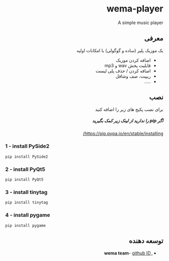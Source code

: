 <div dir="rtl">
 
# wema-player

A simple music player

## معرفی

یک موزیک پلیر (ساده و گوگولی) با امکانات اولیه
* اضافه کردن موزیک
* قابلیت پخش wav و mp3
* اضافه کردن / حذف پلی لیست
* ریپیت، صف وشافل
* .....

## نصب
برای نصب پکیج های زیر را اضافه کنید
##### اگر pip را ندارید از لینک زیر کمک بگیرید 
https://pip.pypa.io/en/stable/installing/
<div dir="ltr">
 
### 1 - install PySide2
```
pip install PySide2
```
### 2 - install PyQt5
```
pip install PyQt5
```
### 3 - install tinytag
```
pip install tinytag
```
### 4 - install pygame
```
pip install pygame
```
</div>

## توسعه دهنده

* **ِwema team**- [github ID](https://github.com/mrhashemian)
</div>

